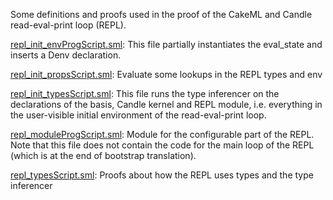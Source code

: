 Some definitions and proofs used in the proof of the CakeML
and Candle read-eval-print loop (REPL).

[repl_init_envProgScript.sml](repl_init_envProgScript.sml):
This file partially instantiates the eval_state and inserts a Denv declaration.

[repl_init_propsScript.sml](repl_init_propsScript.sml):
Evaluate some lookups in the REPL types and env

[repl_init_typesScript.sml](repl_init_typesScript.sml):
This file runs the type inferencer on the declarations of the basis,
Candle kernel and REPL module, i.e. everything in the user-visible
initial environment of the read-eval-print loop.

[repl_moduleProgScript.sml](repl_moduleProgScript.sml):
Module for the configurable part of the REPL. Note that this file
does not contain the code for the main loop of the REPL (which is at
the end of bootstrap translation).

[repl_typesScript.sml](repl_typesScript.sml):
Proofs about how the REPL uses types and the type inferencer
